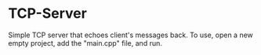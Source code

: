 # TCP-Server
Simple TCP server that echoes client's messages back. To use, open a new empty project, add the "main.cpp" file, and run.
